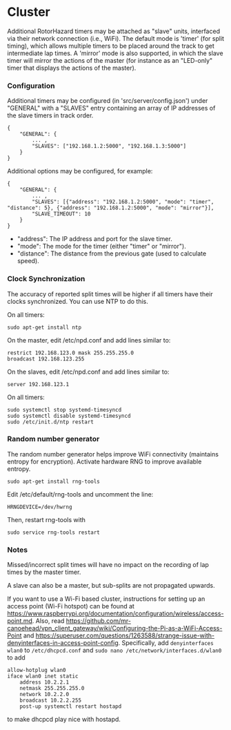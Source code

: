 # Cluster

Additional RotorHazard timers may be attached as "slave" units, interfaced via their network connection (i.e., WiFi).  The default mode is 'timer' (for split timing), which allows multiple timers to be placed around the track to get intermediate lap times.  A 'mirror' mode is also supported, in which the slave timer will mirror the actions of the master (for instance as an "LED-only" timer that displays the actions of the master).

### Configuration

Additional timers may be configured (in 'src/server/config.json') under "GENERAL" with a "SLAVES" entry containing an array of IP addresses of the slave timers in track order.

```
{
	"GENERAL": {
		... ,
		"SLAVES": ["192.168.1.2:5000", "192.168.1.3:5000"]
	}
}
```

Additional options may be configured, for example:

```
{
	"GENERAL": {
		... ,
		"SLAVES": [{"address": "192.168.1.2:5000", "mode": "timer", "distance": 5}, {"address": "192.168.1.2:5000", "mode": "mirror"}],
		"SLAVE_TIMEOUT": 10
	}
}
```
* "address": The IP address and port for the slave timer.
* "mode": The mode for the timer (either "timer" or "mirror").
* "distance": The distance from the previous gate (used to calculate speed).

### Clock Synchronization

The accuracy of reported split times will be higher if all timers have their clocks synchronized.
You can use NTP to do this.

On all timers:

	sudo apt-get install ntp

On the master, edit /etc/npd.conf and add lines similar to:

	restrict 192.168.123.0 mask 255.255.255.0
	broadcast 192.168.123.255
	
On the slaves, edit /etc/npd.conf and add lines similar to:

	server 192.168.123.1

On all timers:

	sudo systemctl stop systemd-timesyncd
	sudo systemctl disable systemd-timesyncd
	sudo ​/etc/init.d/ntp restart

### Random number generator

The random number generator helps improve WiFi connectivity (maintains entropy for encryption). Activate hardware RNG to improve available entropy.

	sudo apt-get install rng-tools

Edit /etc/default/rng-tools and uncomment the line:

    HRNGDEVICE=/dev/hwrng

Then, restart rng-tools with

    sudo service rng-tools restart

### Notes

Missed/incorrect split times will have no impact on the recording of lap times by the master timer.

A slave can also be a master, but sub-splits are not propagated upwards.

If you want to use a Wi-Fi based cluster, instructions for setting up an access point (Wi-Fi hotspot) can be found at
<https://www.raspberrypi.org/documentation/configuration/wireless/access-point.md>.
Also, read <https://github.com/mr-canoehead/vpn_client_gateway/wiki/Configuring-the-Pi-as-a-WiFi-Access-Point>
and <https://superuser.com/questions/1263588/strange-issue-with-denyinterfaces-in-access-point-config>.
Specifically, add `denyinterfaces wlan0` to `/etc/dhcpcd.conf` and `sudo nano /etc/network/interfaces.d/wlan0`
to add

```
allow-hotplug wlan0
iface wlan0 inet static
	address 10.2.2.1
	netmask 255.255.255.0
	network 10.2.2.0
	broadcast 10.2.2.255
	post-up systemctl restart hostapd
```
to make dhcpcd play nice with hostapd.
